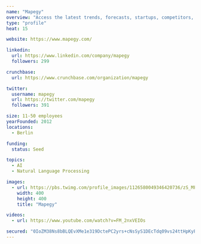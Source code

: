 ```yaml
---
name: "Mapegy"
overview: "Access the latest trends, forecasts, startups, competitors, partners, technologies,"
type: "profile"
heat: 15

website: https://www.mapegy.com/

linkedin:
  url: https://www.linkedin.com/company/mapegy
  followers: 299

crunchbase:
  url: https://www.crunchbase.com/organization/mapegy

twitter:
  username: mapegy
  url: https://twitter.com/mapegy
  followers: 391

size: 11-50 employees
yearFounded: 2012
locations:
  - Berlin

funding:
  status: Seed

topics:
  - AI
  - Natural Language Processing

images:
  - url: https://pbs.twimg.com/profile_images/1126580049346420736/zS_MFysH_400x400.png
    width: 400
    height: 400
    title: "Mapegy"

videos:
  - url: https://www.youtube.com/watch?v=FM_2nxVEIOs

secured: "0IoZM38Ns8bBLQEvXMe1e319DctePC2yrs+cNsSyS1DEcTdq09vs24ttHpKyPg8BtKX8SZIMpgN2+exCWJfRP+WT7vfBLWMhqdrXolz6XQjxfm6X3SIJoYr5ja86kCjbF4t0tqO1kslMv+uUnrNxQSvXHpi16Ue7U3Lk3xrXc0mtKWtulyhiZ3k/UEbzlBDMfoNAB3Xijc0EIsk1sb/sucmbazM+Npf9E2se5wnGCL/QKgRRlI4VJHb79B0LPVbz4PCw0wvuHUGzRS3M3yc0vVoqRhn6OraWYG2aqAaQIBKk0o3/0yA9YwT9WQkFazSz;qZlSiGLPfHog7IdBG5HatQ=="
---
```


